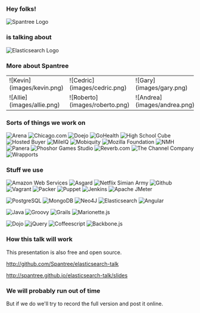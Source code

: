 ### Hey folks!

<img src="images/spantree.svg" alt="Spantree Logo" style="max-width: 1000px;"/>

### is talking about

<img src="images/elasticsearch.png" alt="Elasticsearch Logo" style="max-width: 1500px;"/>


### More about Spantree

<table class="ourpictures">
  <tr>
    <td>
      ![Kevin](images/kevin.png)
    </td>
    <td>
      ![Cedric](images/cedric.png)
    </td>
    <td>
      ![Gary](images/gary.png)
    </td>
    <td>
      ![Jerry](images/jerry.png)
    </td>
    <td>
      ![Bob](images/bob.png)
    </td>
  </tr>
  <tr>
    <td>
      ![Allie](images/allie.png)
    </td>
    <td vertical-align="top">
      ![Roberto](images/roberto.png)
    </td>
    <td>
      ![Andrea](images/andrea.png)
    </td>
    <td>
      ![Jonathan](images/jon.png)
    </td>
    <td>
      ![Nemik](images/nemik.png)
    </td>
  </tr>
</table>


### Sorts of things we work on

![Arena](images/arena.png)
![Chicago.com](images/chicagocom.png)
![Doejo](images/doejo.png)
![GoHealth](images/gohealth.png)
![High School Cube](images/highschoolcube.png)
![Hosted Buyer](images/hostedbuyer.png)
![MileIQ](images/mileiq.png)
![Mobiquity](images/mobiquity.png)
![Mozilla Foundation](images/mozilla.svg)
![NMH](images/nmh.gif)
![Panera](images/panera.png)
![Phoshor Games Studio](images/phosphor.jpg)
![Reverb.com](images/reverb.png)
![The Channel Company](images/tcc.jpg)
![Wrapports](images/wrapports.png)


### Stuff we use

![Amazon Web Services](images/aws.svg)
![Asgard](images/asgard.png)
![Netflix Simian Army](images/simian-army.png)
![Github](images/github.svg)
![Vagrant](images/vagrant.png)
![Packer](images/packer.png)
![Puppet](images/puppet.svg)
![Jenkins](images/jenkins.png)
![Apache JMeter](images/jmeter.png)

![PostgreSQL](images/postgres.svg)
![MongoDB](images/mongodb.png)
![Neo4J](images/neo4j.svg)
![Elasticsearch](images/elasticsearch.png)
![Angular](images/angular.png)

![Java](images/java.svg)
![Groovy](images/groovy.svg)
![Grails](images/grails.svg)
![Marionette.js](images/marionettejs.png)

![Dojo](images/dojo.svg)
![jQuery](images/jquery.svg)
![Coffeescript](images/coffeescript.svg)
![Backbone.js](images/backbone.png)


### How this talk will work

This presentation is also free and open source.

http://github.com/Spantree/elasticsearch-talk

http://spantree.github.io/elasticsearch-talk/slides


### We will probably run out of time

But if we do we'll try to record the full version
and post it online.